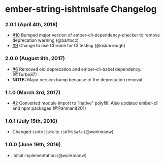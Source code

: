 # ember-string-ishtmlsafe Changelog

### 2.0.1 (April 4th, 2018)

- [#10](https://github.com/workmanw/ember-string-ishtmlsafe-polyfill/pull/10) Bumped major version of ember-cli-dependency-checker to remove deprecation warning (@bartocc)
- [#9](https://github.com/workmanw/ember-string-ishtmlsafe-polyfill/pull/9) Change to use Chrome for CI testing (@oskarrough)


### 2.0.0 (August 8th, 2017)

- [#6](https://github.com/workmanw/ember-string-ishtmlsafe-polyfill/pull/6) Removed old deprecation and ember-cli-babel dependency. (@Turbo87)
- **NOTE:** Major version bump because of the deprecation removal.

### 1.1.0 (March 3rd, 2017)

- [#2](https://github.com/workmanw/ember-string-ishtmlsafe-polyfill/pull/2) Converted module import to "native" polyfill. Also updated ember-cli and npm packages (@Panman8201)

### 1.0.1 (July 15th, 2016)

- Changed `isHtmlSafe` to `isHTMLSafe` (@workmanw)

### 1.0.0 (June 19th, 2016)

- Initial implementation (@workmanw)
